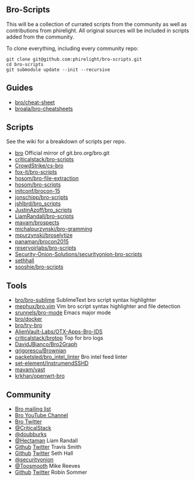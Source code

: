 Bro-Scripts
-----------

This will be a collection of currated scripts from the community as well as contributions from phirelight.  All original sources will be included in scripts added from the community.

To clone everything, including every community repo:

    git clone git@github.com:phirelight/bro-scripts.git
    cd bro-scripts
    git submodule update --init --recursive

Guides
------

* [bro/cheat-sheet](https://github.com/bro/cheat-sheet)
* [broala/bro-cheatsheets](https://github.com/broala/bro-cheatsheets)

Scripts
-------

See the wiki for a breakdown of scripts per repo.

* [bro](https://github.com/bro/bro) Official mirror of git.bro.org/bro.git
* [criticalstack/bro-scripts](https://github.com/criticalstack/bro-scripts)
* [CrowdStrike/cs-bro](https://github.com/CrowdStrike/cs-bro)
* [fox-it/bro-scripts](https://github.com/fox-it/bro-scripts)
* [hosom/bro-file-extraction](https://github.com/hosom/bro-file-extraction)
* [hosom/bro-scripts](https://github.com/hosom/bro-scripts)
* [initconf/brocon-15](https://github.com/initconf/brocon-15)
* [jonschipp/bro-scripts](https://github.com/jonschipp/bro-scripts)
* [jshlbrd/bro_scripts](https://github.com/jshlbrd/bro_scripts)
* [JustinAzoff/bro_scripts](https://github.com/JustinAzoff/bro_scripts)
* [LiamRandall/bro-scripts](https://github.com/LiamRandall/bro-scripts)
* [mavam/brospects](https://github.com/mavam/brospects)
* [michalpurzynski/bro-gramming](https://github.com/michalpurzynski/bro-gramming)
* [mpurzynski/broselytize](https://github.com/mpurzynski/broselytize)
* [panaman/brocon2015](https://github.com/panaman/brocon2015)
* [reservoirlabs/bro-scripts](https://github.com/reservoirlabs/bro-scripts)
* [Security-Onion-Solutions/securityonion-bro-scripts](https://github.com/Security-Onion-Solutions/securityonion-bro-scripts)
* [sethhall](https://github.com/sethhall?tab=repositories)
* [sooshie/bro-scripts](https://github.com/sooshie/bro-scripts)

Tools
-----

* [bro/bro-sublime](https://github.com/bro/bro-sublime) SublimeText bro script syntax highlighter
* [mephux/bro.vim](https://github.com/mephux/bro.vim) Vim bro script syntax highlighter and file detection
* [srunnels/bro-mode](https://github.com/srunnels/bro-mode.git) Emacs major mode
* [bro/docker](https://github.com/bro/bro-docker)
* [bro/try-bro](https://github.com/bro/try-bro)
* [AlienVault-Labs/OTX-Apps-Bro-IDS](https://github.com/AlienVault-Labs/OTX-Apps-Bro-IDS)
* [criticalstack/brotop](https://github.com/criticalstack/brotop) Top for bro logs
* [DavidJBianco/Bro2Graph](https://github.com/DavidJBianco/Bro2Graph)
* [grigorescu/Brownian](https://github.com/grigorescu/Brownian)
* [packetsled/bro_intel_linter](https://github.com/packetsled/bro_intel_linter) Bro intel feed linter
* [set-element/InstrumendSSHD](https://github.com/set-element/InstrumentedSSHD)
* [mavam/vast](https://github.com/mavam/vast)
* [krkhan/openwrt-bro](https://github.com/krkhan/openwrt-bro.git)

Community
---------

* [Bro mailing list](http://mailman.icsi.berkeley.edu/mailman/listinfo/bro)
* [Bro YouTube Channel](https://www.youtube.com/user/BroPlatform)
* [Bro Twitter](https://twitter.com/Bro_IDS)
* [@CriticalStack](https://twitter.com/CriticalStack)
* [@doubburks](https://twitter.com/dougburks)
* [@Hectaman](https://twitter.com/Hectaman) Liam Randall
* [Github](https://github.com/TravisFSmith) [Twitter](https://twitter.com/MrTrav) Travis Smith
* [Github](https://github.com/sethhall) [Twitter](https://twitter.com/remor) Seth Hall
* [@securityonion](https://twitter.com/securityonion)
* [@Toosmooth](https://twitter.com/Toosmooth) Mike Reeves
* [Github](https://github.com/rsmmr) [Twitter](https://twitter.com/rsmmr) Robin Sommer
